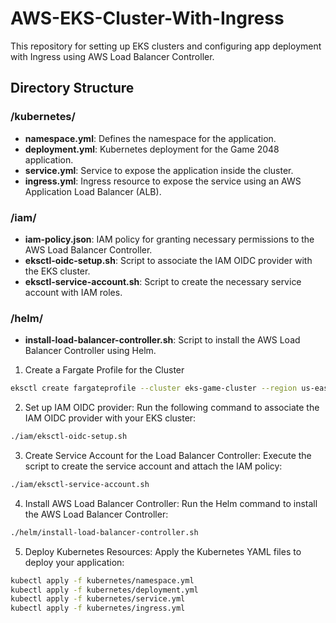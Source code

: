 # AWS-EKS-Cluster-With-Ingress

This repository for setting up EKS clusters and configuring app deployment with Ingress using AWS Load Balancer Controller.


## Directory Structure

### /kubernetes/
- **namespace.yml**: Defines the namespace for the application.
- **deployment.yml**: Kubernetes deployment for the Game 2048 application.
- **service.yml**: Service to expose the application inside the cluster.
- **ingress.yml**: Ingress resource to expose the service using an AWS Application Load Balancer (ALB).

### /iam/
- **iam-policy.json**: IAM policy for granting necessary permissions to the AWS Load Balancer Controller.
- **eksctl-oidc-setup.sh**: Script to associate the IAM OIDC provider with the EKS cluster.
- **eksctl-service-account.sh**: Script to create the necessary service account with IAM roles.

### /helm/
- **install-load-balancer-controller.sh**: Script to install the AWS Load Balancer Controller using Helm.

1. Create a Fargate Profile for the Cluster
```bash
eksctl create fargateprofile --cluster eks-game-cluster --region us-east-1 --name alb-sample-app --namespace game-2048
```

2. Set up IAM OIDC provider:
Run the following command to associate the IAM OIDC provider with your EKS cluster:
```bash
./iam/eksctl-oidc-setup.sh
```

3. Create Service Account for the Load Balancer Controller:
Execute the script to create the service account and attach the IAM policy:
```bash
./iam/eksctl-service-account.sh
```
4. Install AWS Load Balancer Controller:
Run the Helm command to install the AWS Load Balancer Controller:
```bash
./helm/install-load-balancer-controller.sh
```
5. Deploy Kubernetes Resources:
Apply the Kubernetes YAML files to deploy your application:
```bash
kubectl apply -f kubernetes/namespace.yml
kubectl apply -f kubernetes/deployment.yml
kubectl apply -f kubernetes/service.yml
kubectl apply -f kubernetes/ingress.yml
```

